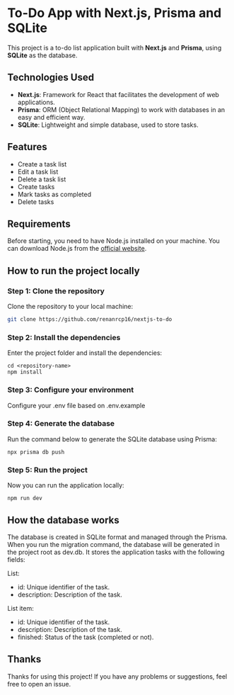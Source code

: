# To-Do App with Next.js, Prisma and SQLite

This project is a to-do list application built with **Next.js** and **Prisma**, using **SQLite** as the database.

## Technologies Used

- **Next.js**: Framework for React that facilitates the development of web applications.
- **Prisma**: ORM (Object Relational Mapping) to work with databases in an easy and efficient way.
- **SQLite**: Lightweight and simple database, used to store tasks.

## Features

- Create a task list
- Edit a task list
- Delete a task list
- Create tasks
- Mark tasks as completed
- Delete tasks

## Requirements

Before starting, you need to have Node.js installed on your machine. You can download Node.js from the [official website](https://nodejs.org/).

## How to run the project locally

### Step 1: Clone the repository

Clone the repository to your local machine:

```bash
git clone https://github.com/renanrcp16/nextjs-to-do
```

### Step 2: Install the dependencies

Enter the project folder and install the dependencies:

```
cd <repository-name>
npm install
```

### Step 3: Configure your environment

Configure your .env file based on .env.example

### Step 4: Generate the database

Run the command below to generate the SQLite database using Prisma:

```
npx prisma db push
```

### Step 5: Run the project

Now you can run the application locally:

```
npm run dev
```

## How the database works

The database is created in SQLite format and managed through the Prisma. When you run the migration command, the database will be generated in the project root as dev.db. It stores the application tasks with the following fields:

List:

- id: Unique identifier of the task.
- description: Description of the task.

List item:

- id: Unique identifier of the task.
- description: Description of the task.
- finished: Status of the task (completed or not).

## Thanks

Thanks for using this project! If you have any problems or suggestions, feel free to open an issue.
